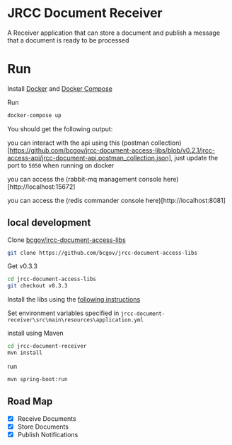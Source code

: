 # JRCC Document Receiver

A Receiver application that can store a document and publish a message that a document is ready to be processed

# Run

Install [Docker](https://www.docker.com/) and [Docker Compose](https://docs.docker.com/compose/)

Run

```bash
docker-compose up
```

You should get the following output:

you can interact with the api using this (postman collection)[https://github.com/bcgov/jrcc-document-access-libs/blob/v0.2.1/jrcc-access-api/jrcc-document-api.postman_collection.json], just update the port to `5050` when running on docker

you can access the (rabbit-mq management console here)[http://localhost:15672]

you can access the (redis commander console here)[http://localhost:8081]

## local development

Clone [bcgov/jrcc-document-access-libs](https://github.com/bcgov/jrcc-document-access-libs)

```bash
git clone https://github.com/bcgov/jrcc-document-access-libs
```

Get v0.3.3

```bash
cd jrcc-document-access-libs
git checkout v0.3.3
```

Install the libs using the [following instructions](https://github.com/bcgov/jrcc-document-access-libs/blob/v0.2.1/README.md)

Set environment variables specified in `jrcc-document-receiver\src\main\resources\application.yml`

install using Maven

```bash
cd jrcc-document-receiver
mvn install
```
run

```bash
mvn spring-boot:run
```

## Road Map

* [X] Receive Documents
* [X] Store Documents
* [X] Publish Notifications
